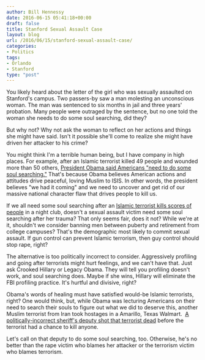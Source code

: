 ```yaml
---
author: Bill Hennessy
date: 2016-06-15 05:41:18+00:00
draft: false
title: Stanford Sexual Assault Case
layout: blog
url: /2016/06/15/stanford-sexual-assault-case/
categories:
- Politics
tags:
- Orlando
- Stanford
type: "post"
---
```


You likely heard about the letter of the girl who was sexually assaulted on Stanford's campus. Two passers-by saw a man molesting an unconscious woman. The man was sentenced to six months in jail and three years' probation. Many people were outraged by the sentence, but no one told the woman she needs to do some soul searching, did they?

But why not? Why not ask the woman to reflect on her actions and things she might have said. Isn't it possible she'll come to realize she might have driven her attacker to his crime?

You might think I'm a terrible human being, but I have company in high places. For example, after an Islamic terrorist killed 49 people and wounded more than 50 others, [President Obama said Americans "need to do some soul searching."](https://pamelageller.com/2016/06/obama-we-need-to-do-some-soul-searching-after-orlando-massacre.html/) That's because Obama believes American actions and attitudes drive peaceful, loving Muslim to ISIS. In other words, the president believes "we had it coming" and we need to uncover and get rid of our massive national character flaw that drives people to kill us.

If we all need some soul searching after an [Islamic terrorist kills scores of people](https://hennessysview.com/2016/06/13/no-one-else-is-talking-about-this/) in a night club, doesn't a sexual assault victim need some soul searching after her trauma? That only seems fair, does it not? While we're at it, shouldn't we consider banning men between puberty and retirement from college campuses? That's the demographic most likely to commit sexual assault. If gun control can prevent Islamic terrorism, then guy control should stop rape, right?

The alternative is too politically incorrect to consider. Aggressively profiling and going after terrorists might hurt feelings, and we can't have that. Just ask Crooked Hillary or Legacy Obama. They will tell you profiling doesn't work, and soul searching does. Maybe if she wins, Hillary will eliminate the FBI profiling practice. It's hurtful and divisive, right?

Obama's words of healing must have satisfied would-be Islamic terrorists, right? One would think, but, while Obama was lecturing Americans on their need to search their souls to figure out what we did to deserve this, another Muslim terrorist from Iran took hostages in a Amarillo, Texas Walmart.  [A politically-incorrect sheriff's deputy shot that terrorist dead](https://www.thegatewaypundit.com/2016/06/muslim-mohammad-moghaddam-opens-fire-amarillo-walmart-shot-dead-police/) before the terrorist had a chance to kill anyone.

Let's call on that deputy to do some soul searching, too. Otherwise, he's no better than the rape victim who blames her attacker or the terrorism victim who blames terrorism.




